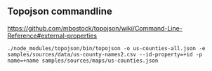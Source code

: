 

## Topojson commandline

https://github.com/mbostock/topojson/wiki/Command-Line-Reference#external-properties

```
./node_modules/topojson/bin/topojson -o us-counties-all.json -e samples/sources/data/us-county-names2.csv --id-property=+id -p name=+name samples/sources/maps/us-counties.json
```